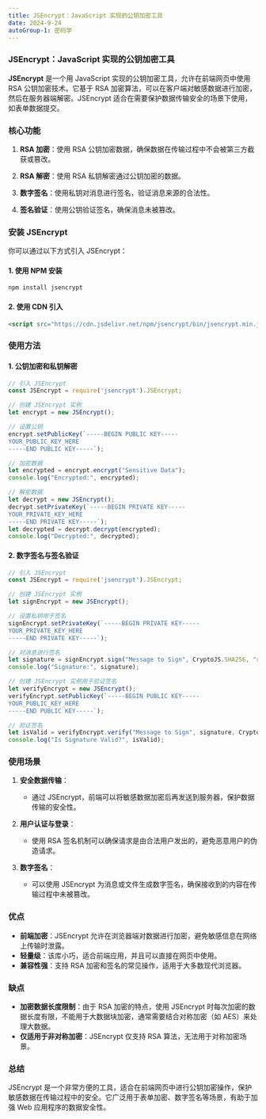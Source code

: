 ```yaml
---
title: JSEncrypt：JavaScript 实现的公钥加密工具
date: 2024-9-24
autoGroup-1: 密码学
---
```


### JSEncrypt：JavaScript 实现的公钥加密工具

**JSEncrypt** 是一个用 JavaScript 实现的公钥加密工具，允许在前端网页中使用 RSA 公钥加密技术。它基于 RSA 加密算法，可以在客户端对敏感数据进行加密，然后在服务器端解密。JSEncrypt 适合在需要保护数据传输安全的场景下使用，如表单数据提交。

### 核心功能

1. **RSA 加密**：使用 RSA 公钥加密数据，确保数据在传输过程中不会被第三方截获或篡改。
   
2. **RSA 解密**：使用 RSA 私钥解密通过公钥加密的数据。

3. **数字签名**：使用私钥对消息进行签名，验证消息来源的合法性。

4. **签名验证**：使用公钥验证签名，确保消息未被篡改。

### 安装 JSEncrypt

你可以通过以下方式引入 JSEncrypt：

#### 1. 使用 NPM 安装
```bash
npm install jsencrypt
```

#### 2. 使用 CDN 引入
```html
<script src="https://cdn.jsdelivr.net/npm/jsencrypt/bin/jsencrypt.min.js"></script>
```

### 使用方法

#### 1. 公钥加密和私钥解密

```javascript
// 引入 JSEncrypt
const JSEncrypt = require('jsencrypt').JSEncrypt;

// 创建 JSEncrypt 实例
let encrypt = new JSEncrypt();

// 设置公钥
encrypt.setPublicKey(`-----BEGIN PUBLIC KEY-----
YOUR_PUBLIC_KEY_HERE
-----END PUBLIC KEY-----`);

// 加密数据
let encrypted = encrypt.encrypt("Sensitive Data");
console.log("Encrypted:", encrypted);

// 解密数据
let decrypt = new JSEncrypt();
decrypt.setPrivateKey(`-----BEGIN PRIVATE KEY-----
YOUR_PRIVATE_KEY_HERE
-----END PRIVATE KEY-----`);
let decrypted = decrypt.decrypt(encrypted);
console.log("Decrypted:", decrypted);
```

#### 2. 数字签名与签名验证

```javascript
// 引入 JSEncrypt
const JSEncrypt = require('jsencrypt').JSEncrypt;

// 创建 JSEncrypt 实例
let signEncrypt = new JSEncrypt();

// 设置私钥用于签名
signEncrypt.setPrivateKey(`-----BEGIN PRIVATE KEY-----
YOUR_PRIVATE_KEY_HERE
-----END PRIVATE KEY-----`);

// 对消息进行签名
let signature = signEncrypt.sign("Message to Sign", CryptoJS.SHA256, "sha256");
console.log("Signature:", signature);

// 创建 JSEncrypt 实例用于验证签名
let verifyEncrypt = new JSEncrypt();
verifyEncrypt.setPublicKey(`-----BEGIN PUBLIC KEY-----
YOUR_PUBLIC_KEY_HERE
-----END PUBLIC KEY-----`);

// 验证签名
let isValid = verifyEncrypt.verify("Message to Sign", signature, CryptoJS.SHA256);
console.log("Is Signature Valid?", isValid);
```

### 使用场景

1. **安全数据传输**：
   - 通过 JSEncrypt，前端可以将敏感数据加密后再发送到服务器，保护数据传输的安全性。
   
2. **用户认证与登录**：
   - 使用 RSA 签名机制可以确保请求是由合法用户发出的，避免恶意用户的伪造请求。

3. **数字签名**：
   - 可以使用 JSEncrypt 为消息或文件生成数字签名，确保接收到的内容在传输过程中未被篡改。

### 优点

- **前端加密**：JSEncrypt 允许在浏览器端对数据进行加密，避免敏感信息在网络上传输时泄露。
- **轻量级**：该库小巧，适合前端应用，并且可以直接在网页中使用。
- **兼容性强**：支持 RSA 加密和签名的常见操作，适用于大多数现代浏览器。

### 缺点

- **加密数据长度限制**：由于 RSA 加密的特点，使用 JSEncrypt 时每次加密的数据长度有限，不能用于大数据块加密，通常需要结合对称加密（如 AES）来处理大数据。
- **仅适用于非对称加密**：JSEncrypt 仅支持 RSA 算法，无法用于对称加密场景。

### 总结

JSEncrypt 是一个非常方便的工具，适合在前端网页中进行公钥加密操作，保护敏感数据在传输过程中的安全。它广泛用于表单加密、数字签名等场景，有助于加强 Web 应用程序的数据安全性。
